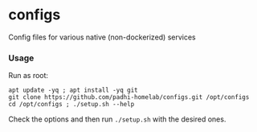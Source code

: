 # configs

Config files for various native (non-dockerized) services

### Usage

Run as root:

```
apt update -yq ; apt install -yq git
git clone https://github.com/padhi-homelab/configs.git /opt/configs
cd /opt/configs ; ./setup.sh --help
```

Check the options and then run `./setup.sh` with the desired ones.